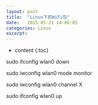 ```yaml
---
layout: post
title:  "Linux下抓WiFi包"
date:   2015-05-21 14:06:05
categories: Linux
excerpt: 
---
```


* content
{:toc}

sudo ifconfig wlan0 down

sudo iwconfig wlan0 mode monitor

sudo iwconfig wlan0 channel X

sudo ifconfig wlan0 up
